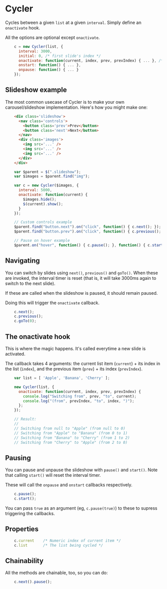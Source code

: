 # Cycler

Cycles between a given `list` at a given `interval`.
Simply define an `onactivate` hook.

All the options are optional except `onactivate`.

``` javascript
    c = new Cycler(list, {
      interval: 3000,
      initial: 0, /* first slide's index */
      onactivate: function(current, index, prev, prevIndex) { ... }, /* Required */
      onstart: function() { ... },
      onpause: function() { ... }
    });
```

Slideshow example
-----------------

The most common usecase of Cycler is to make your own carousel/slideshow
implementation. Here's how you might make one:

``` html
    <div class='slideshow'>
      <nav class='controls'>
        <button class='prev'>Prev</button>
        <button class='next'>Next</button>
      </nav>
      <div class='images'>
        <img src='...' />
        <img src='...' />
        <img src='...' />
      </div>
    </div>
```

``` javascript
    var $parent = $(".slideshow");
    var $images = $parent.find("img");

    var c = new Cycler($images, {
      interval: 5000,
      onactivate: function(current) {
        $images.hide();
        $(current).show();
      }
    });

    // Custom controls example
    $parent.find("button.next").on("click", function() { c.next(); });
    $parent.find("button.prev").on("click", function() { c.previous(); });

    // Pause on hover example
    $parent.on("hover", function() { c.pause(); }, function() { c.start(); });
```

Navigating
----------

You can switch by slides using `next()`, `previous()` and `goTo()`. When
these are invoked, the interval timer is reset (that is, it will take 3000ms
again to switch to the next slide).

If these are called when the slideshow is paused, it should remain paused.

Doing this will trigger the `onactivate` callback.

``` javascript
    c.next();
    c.previous();
    c.goTo(0);
```

The onactivate hook
-------------------

This is where the magic happens. It's called everytime a new slide is activated.

The callback takes 4 arguments: the current list item (`current`) + its
index in the list (`index`), and the previous item (`prev`) + its index (`prevIndex`).

``` javascript
    var list = [ 'Apple', 'Banana', 'Cherry' ];

    new Cycler(list, {
      onactivate: function(current, index, prev, prevIndex) {
        console.log("Switching from", prev, "to", current);
        console.log("(from", prevIndex, "to", index, ")");
      };
    });

    // Result:
    //
    // Switching from null to "Apple" (from null to 0)
    // Switching from "Apple" to "Banana" (from 0 to 1)
    // Switching from "Banana" to "Cherry" (from 1 to 2)
    // Switching from "Cherry" to "Apple" (from 2 to 0)
```

Pausing
-------

You can pause and unpause the slideshow with `pause()` and `start()`. Note
that calling `start()` will reset the interval timer.

These will call the `onpause` and `onstart` callbacks respectively.

``` javascript
    c.pause();
    c.start();
```

You can pass `true` as an argument (eg, `c.pause(true)`) to these to supress
triggering the callbacks.

Properties
----------

``` javascript
    c.current    /* Numeric index of current item */
    c.list       /* The list being cycled */
```

Chainability
------------

All the methods are chainable, too, so you can do:

``` javascript
    c.next().pause();
```
